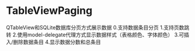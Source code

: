 # TableViewPaging
QTableView和SQLite数据库分页方式展示数据
0.支持数据条目分页
1.支持页数跳转
2.使用model-delegate代理方式显示数据样式（表格颜色、字体颜色）
3.可插入/删除数据条目
4.显示数据分数和总条目
